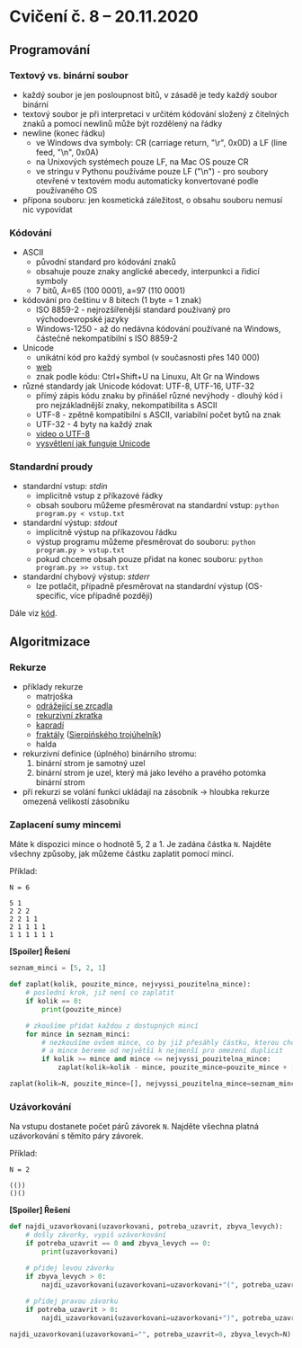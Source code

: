 # Cvičení č. 8 – 20.11.2020

## Programování
### Textový vs. binární soubor
- každý soubor je jen posloupnost bitů, v zásadě je tedy každý soubor binární
- textový soubor je při interpretaci v určitém kódování složený z čitelných znaků a pomocí newlinů může být rozdělený na řádky
- newline (konec řádku) 
  - ve Windows dva symboly: CR (carriage return, "\r", 0x0D) a LF (line feed, "\n", 0x0A) 
  - na Unixových systémech pouze LF, na Mac OS pouze CR 
  - ve stringu v Pythonu používáme pouze LF ("\n") - pro soubory otevřené v textovém modu automaticky konvertované podle používaného OS
- přípona souboru: jen kosmetická záležitost, o obsahu souboru nemusí nic vypovídat

### Kódování
- ASCII
  - původní standard pro kódování znaků
  - obsahuje pouze znaky anglické abecedy, interpunkci a řidicí symboly
  - 7 bitů, A=65 (100 0001), a=97 (110 0001)
- kódování pro češtinu v 8 bitech (1 byte = 1 znak)
  - ISO 8859-2 - nejrozšířenější standard používaný pro východoevropské jazyky
  - Windows-1250 - až do nedávna kódování používané na Windows, částečně nekompatibilní s ISO 8859-2
- Unicode
  - unikátní kód pro každý symbol (v současnosti přes 140 000)
  - [web](https://home.unicode.org)
  - znak podle kódu: Ctrl+Shift+U na Linuxu, Alt Gr na Windows
- různé standardy jak Unicode kódovat: UTF-8, UTF-16, UTF-32
  - přímý zápis kódu znaku by přinášel různé nevýhody - dlouhý kód i pro nejzákladnější znaky, nekompatibilita s ASCII
  - UTF-8 - zpětně kompatibilní s ASCII, variabilní počet bytů na znak
  - UTF-32 - 4 byty na každý znak
  - [video o UTF-8](https://www.youtube.com/watch?v=MijmeoH9LT4)
  - [vysvětlení jak funguje Unicode](https://www.youtube.com/watch?v=I-pQH_krD0M)

### Standardní proudy
- standardní vstup: *stdin*
  - implicitně vstup z příkazové řádky
  - obsah souboru můžeme přesměrovat na standardní vstup: `python program.py < vstup.txt`
- standardní výstup: *stdout*
  - implicitně výstup na příkazovou řádku
  - výstup programu můžeme přesměrovat do souboru: `python program.py > vstup.txt`
  - pokud chceme obsah pouze přidat na konec souboru: `python program.py >> vstup.txt`
- standardní chybový výstup: *stderr*
  - lze potlačit, případně přesměrovat na standardní výstup (OS-specific, více případně později)

Dále viz [kód](lab08.py).

## Algoritmizace

### Rekurze
- příklady rekurze
	- matrjoška
	- [odrážející se zrcadla](https://en.wikipedia.org/wiki/Infinity_mirror)
	- [rekurzivní zkratka](https://cs.wikipedia.org/wiki/Rekurzivn%C3%AD_zkratka)
	- [kapradí](https://recursivecurve.files.wordpress.com/2016/11/green-715535_1920.jpg)
	- [fraktály](https://fractalfoundation.org/resources/what-are-fractals/) ([Sierpińského trojúhelník](https://vimeo.com/274300559))
	- halda
- rekurzivní definice (úplného) binárního stromu:
  1. binární strom je samotný uzel
  2. binární strom je uzel, který má jako levého a pravého potomka binární strom  
- při rekurzi se volání funkcí ukládají na zásobník → hloubka rekurze omezená velikostí zásobníku

### Zaplacení sumy mincemi
Máte k dispozici mince o hodnotě 5, 2 a 1. Je zadána částka `N`. Najděte všechny způsoby, jak můžeme částku zaplatit pomocí mincí.

Příklad:
```
N = 6

5 1
2 2 2
2 2 1 1
2 1 1 1 1
1 1 1 1 1 1
```

**[Spoiler] Řešení**
```python
seznam_minci = [5, 2, 1]

def zaplat(kolik, pouzite_mince, nejvyssi_pouzitelna_mince):
    # poslední krok, již není co zaplatit
    if kolik == 0:
        print(pouzite_mince)

    # zkoušíme přidat každou z dostupných mincí
    for mince in seznam_minci:
        # nezkoušíme ovšem mince, co by již přesáhly částku, kterou chceme zaplatit 
        # a mince bereme od největší k nejmenší pro omezení duplicit
        if kolik >= mince and mince <= nejvyssi_pouzitelna_mince:
            zaplat(kolik=kolik - mince, pouzite_mince=pouzite_mince + [mince], nejvyssi_pouzitelna_mince=mince)

zaplat(kolik=N, pouzite_mince=[], nejvyssi_pouzitelna_mince=seznam_minci[0])
```

### Uzávorkování
Na vstupu dostanete počet párů závorek `N`. Najděte všechna platná uzávorkování s těmito páry závorek.

Příklad:
```
N = 2

(())
()()
```

**[Spoiler] Řešení**
```python
def najdi_uzavorkovani(uzavorkovani, potreba_uzavrit, zbyva_levych):
    # došly závorky, vypiš uzávorkování
    if potreba_uzavrit == 0 and zbyva_levych == 0:
        print(uzavorkovani)

    # přidej levou závorku
    if zbyva_levych > 0:
        najdi_uzavorkovani(uzavorkovani=uzavorkovani+"(", potreba_uzavrit=potreba_uzavrit+1, zbyva_levych=zbyva_levych-1)
    
    # přidej pravou závorku
    if potreba_uzavrit > 0:
        najdi_uzavorkovani(uzavorkovani=uzavorkovani+")", potreba_uzavrit=potreba_uzavrit-1, zbyva_levych=zbyva_levych)

najdi_uzavorkovani(uzavorkovani="", potreba_uzavrit=0, zbyva_levych=N)
```